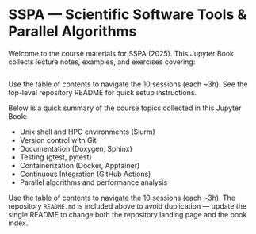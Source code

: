 # SSPA — Scientific Software Tools & Parallel Algorithms

Welcome to the course materials for SSPA (2025). This Jupyter Book collects lecture notes, examples, and exercises covering:

```{include} ../README.md
```

Use the table of contents to navigate the 10 sessions (each ~3h). See the top-level repository README for quick setup instructions.

Below is a quick summary of the course topics collected in this Jupyter Book:

- Unix shell and HPC environments (Slurm)
- Version control with Git
- Documentation (Doxygen, Sphinx)
- Testing (gtest, pytest)
- Containerization (Docker, Apptainer)
- Continuous Integration (GitHub Actions)
- Parallel algorithms and performance analysis

Use the table of contents to navigate the 10 sessions (each ~3h). The repository `README.md` is included above to avoid duplication — update the single README to change both the repository landing page and the book index.
